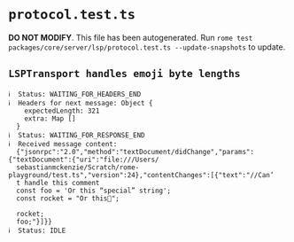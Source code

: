 # `protocol.test.ts`

**DO NOT MODIFY**. This file has been autogenerated. Run `rome test packages/core/server/lsp/protocol.test.ts --update-snapshots` to update.

## `LSPTransport handles emoji byte lengths`

```
ℹ  Status: WAITING_FOR_HEADERS_END
ℹ  Headers for next message: Object {
    expectedLength: 321
    extra: Map []
  }
ℹ  Status: WAITING_FOR_RESPONSE_END
ℹ  Received message content:
  {"jsonrpc":"2.0","method":"textDocument/didChange","params":{"textDocument":{"uri":"file:///Users/
  sebastianmckenzie/Scratch/rome-playground/test.ts","version":24},"contentChanges":[{"text":"//Can’
  t handle this comment
  const foo = 'Or this “special” string';
  const rocket = "Or this🚀";

  rocket;
  foo;"}]}}
ℹ  Status: IDLE

```
